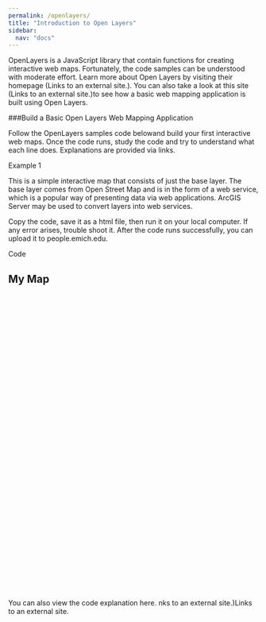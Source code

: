 ```yaml
---
permalink: /openlayers/
title: "Introduction to Open Layers"
sidebar:
  nav: "docs"
---
```



OpenLayers is a JavaScript library that contain functions for creating interactive web maps.  Fortunately, the code samples can be understood with moderate effort.  Learn more about Open Layers by visiting their homepage (Links to an external site.).   You can also take a look at this site  (Links to an external site.)to see how a basic web mapping application is built using Open Layers.


###Build a Basic Open Layers Web Mapping Application

Follow the OpenLayers samples code belowand build your first interactive web maps. Once the code runs, study the code and try to understand what each line does. Explanations are provided via links.

 

 

Example 1

This is a simple interactive map that consists of just the base layer.  The base layer comes from Open Street Map and is in the form of a web service, which is a popular way of presenting data via web applications. ArcGIS Server may be used to convert layers into web services.

 

Copy the code, save it as a html file, then run it on your local computer.  If any error arises, trouble shoot it.  After the code runs successfully, you can upload it to people.emich.edu.


 

Code

<!doctype html>
<html lang="en">
<head>
<link rel="stylesheet" href="https://openlayers.org/en/v4.6.5/css/ol.css" type="text/css">
<script src="https://openlayers.org/en/v4.6.5/build/ol.js"></script>
</head>

<style>
.map {
height: 600px;
width: 80%;
}
</style>
<title>OpenLayers Example</title>
</head>

<body>
<h2>My Map</h2>

<div id="map" class="map">

<script type="text/javascript">
var map = new ol.Map({
target: 'map',
layers: [
new ol.layer.Tile({
source: new ol.source.OSM()
})
],
view: new ol.View({
center: ol.proj.fromLonLat([-66.879714, 10.474557]),
zoom: 4
})
});
</script>
</div>
</body>
</html>

You can also view the code explanation here.  nks to an external site.)Links to an external site.
